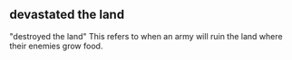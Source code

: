 ## devastated the land ##

"destroyed the land" This refers to when an army will ruin the land where their enemies grow food.